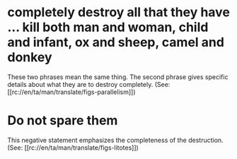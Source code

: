 # completely destroy all that they have ... kill both man and woman, child and infant, ox and sheep, camel and donkey

These two phrases mean the same thing. The second phrase gives specific details about what they are to destroy completely. (See: [[rc://en/ta/man/translate/figs-parallelism]])

# Do not spare them

This negative statement emphasizes the completeness of the destruction. (See: [[rc://en/ta/man/translate/figs-litotes]])

